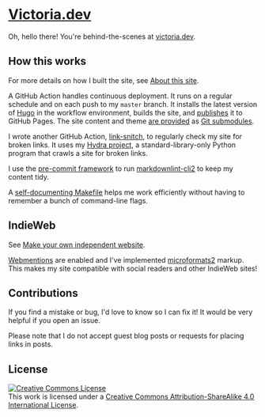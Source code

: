 # [Victoria.dev](https://victoria.dev)

Oh, hello there! You're behind-the-scenes at [victoria.dev](https://victoria.dev).

## How this works

For more details on how I built the site, see [About this site](https://victoria.dev/site/).

A GitHub Action handles continuous deployment. It runs on a regular schedule and on each push to my `master` branch. It installs the latest version of [Hugo](https://gohugo.io/) in the workflow environment, builds the site, and [publishes](https://github.com/peaceiris/actions-gh-pages) it to GitHub Pages. The site content and theme [are provided](https://github.com/actions/checkout#Checkout-multiple-repos-private) as [Git submodules](https://git-scm.com/book/en/v2/Git-Tools-Submodules).

I wrote another GitHub Action, [link-snitch](https://github.com/victoriadrake/link-snitch), to regularly check my site for broken links. It uses my [Hydra project](https://github.com/victoriadrake/hydra-link-checker), a standard-library-only Python program that crawls a site for broken links.

I use the [pre-commit framework](https://pre-commit.com/) to run [markdownlint-cli2](https://github.com/DavidAnson/markdownlint-cli2) to keep my content tidy.

A [self-documenting Makefile](https://victoria.dev/blog/how-to-create-a-self-documenting-makefile/) helps me work efficiently without having to remember a bunch of command-line flags.

## IndieWeb

See [Make your own independent website](https://victoria.dev/blog/make-your-own-independent-website/).

[Webmentions](https://www.w3.org/TR/2017/REC-webmention-20170112/) are enabled and I've implemented [microformats2](https://microformats.org/wiki/Main_Page) markup. This makes my site compatible with social readers and other IndieWeb sites!

## Contributions

If you find a mistake or bug, I'd love to know so I can fix it! It would be very helpful if you open an issue.

Please note that I do not accept guest blog posts or requests for placing links in posts.

## License

<a rel="license" href="http://creativecommons.org/licenses/by-sa/4.0/"><img alt="Creative Commons License" style="border-width:0" src="https://i.creativecommons.org/l/by-sa/4.0/88x31.png" /></a><br />This work is licensed under a <a rel="license" href="http://creativecommons.org/licenses/by-sa/4.0/">Creative Commons Attribution-ShareAlike 4.0 International License</a>.
